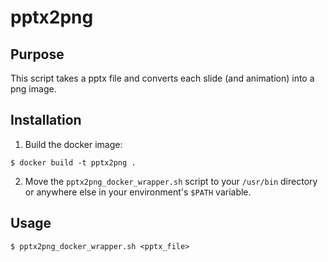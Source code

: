 # pptx2png

## Purpose
This script takes a pptx file and converts each slide (and animation) into a png image.

## Installation
1. Build the docker image:
```
$ docker build -t pptx2png .
```
2. Move the `pptx2png_docker_wrapper.sh` script to your `/usr/bin` directory or anywhere else in your environment's `$PATH` variable.

## Usage
```
$ pptx2png_docker_wrapper.sh <pptx_file>
```
